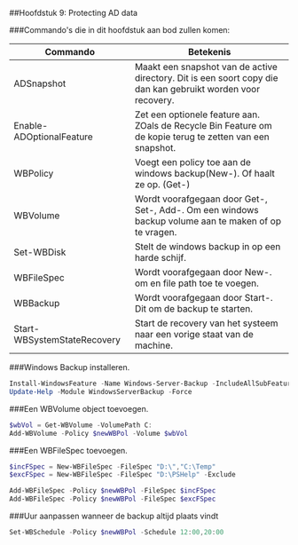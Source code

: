 ##Hoofdstuk 9: Protecting AD data


###Commando's die in dit hoofdstuk aan bod zullen komen:

| Commando                    | Betekenis                                                                                                   |
|-----------------------------|-------------------------------------------------------------------------------------------------------------|
| ADSnapshot                  | Maakt een snapshot van de active directory. Dit is een soort copy die dan kan gebruikt worden voor recovery. |
| Enable-ADOptionalFeature    | Zet een optionele feature aan. ZOals de Recycle Bin Feature om de kopie terug te zetten van een snapshot.   |
| WBPolicy                    | Voegt een policy toe aan de windows backup(New-). Of haalt ze op. (Get-)                                    |
| WBVolume                    | Wordt voorafgegaan door Get-, Set-, Add-. Om een windows backup volume aan te maken of op te vragen.        |
| Set-WBDisk                  | Stelt de windows backup in op een harde schijf.                                                             |
| WBFileSpec                  | Wordt voorafgegaan door New-. om en file path toe te voegen.                                                |
| WBBackup                    | Wordt voorafgegaan door Start-. Dit om de backup te starten.                                                |
| Start-WBSystemStateRecovery | Start de recovery van het systeem naar een vorige staat van de machine.                                     |

###Windows Backup installeren.

```PowerShell
Install-WindowsFeature -Name Windows-Server-Backup -IncludeAllSubFeature |`
Update-Help -Module WindowsServerBackup -Force
```

###Een WBVolume object toevoegen.

```PowerShell
$wbVol = Get-WBVolume -VolumePath C:
Add-WBVolume -Policy $newWBPol -Volume $wbVol
```

###Een WBFileSpec toevoegen.

```PowerShell
$incFSpec = New-WBFileSpec -FileSpec "D:\","C:\Temp"
$excFSpec = New-WBFileSpec -FileSpec "D:\PSHelp" -Exclude

Add-WBFileSpec -Policy $newWBPol -FileSpec $incFSpec
Add-WBFileSpec -Policy $newWBPol -FileSpec $excFSpec
```


###Uur aanpassen wanneer de backup altijd plaats vindt

```PowerShell
Set-WBSchedule -Policy $newWBPol -Schedule 12:00,20:00
```